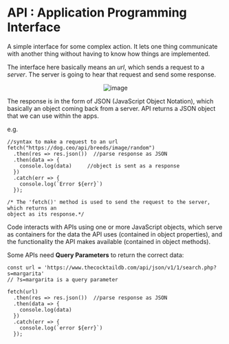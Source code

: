 # API : Application Programming Interface
A simple interface for some complex action. It lets one thing communicate with another thing
without having to know how things are implemented.

The interface here basically means an *url*, which sends a request to a *server*. The server
is going to hear that request and send some response.

<div align="center">

![image](https://user-images.githubusercontent.com/83855905/174351053-a790dd1c-a5f3-44a3-a937-2e3aba7c696c.png)

</div>

The response is in the form of JSON (JavaScript Object Notation), which basically an object
coming back from a server. API returns a JSON object that we can use within the apps.

e.g.
```
//syntax to make a request to an url
fetch("https://dog.ceo/api/breeds/image/random")
  .then(res => res.json())  //parse response as JSON
  .then(data => {
    console.log(data)     //object is sent as a response
  })
  .catch(err => {
    console.log(`Error ${err}`)
  });
  
/* The 'fetch()' method is used to send the request to the server, which returns an
object as its response.*/
```

Code interacts with APIs using one or more JavaScript objects, which serve as containers for the data the API uses (contained in object properties), and the functionality the API makes available (contained in object methods).

Some APIs need **Query Parameters** to return the correct data:
```
const url = 'https://www.thecocktaildb.com/api/json/v1/1/search.php?s=margarita'
// ?s=margarita is a query parameter

fetch(url) 
  .then(res => res.json())  //parse response as JSON
  .then(data => {
    console.log(data)
  })
  .catch(err => {
    console.log(`error ${err}`)
  });
```

